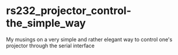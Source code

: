 # rs232_projector_control-the_simple_way
My musings on a very simple and rather elegant way to control one's projector through the serial interface
